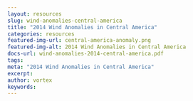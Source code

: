 ```yaml
---
layout: resources
slug: wind-anomalies-central-america
title: "2014 Wind Anomalies in Central America"
categories: resources
featured-img-url: central-america-anomaly.png
featured-img-alt: 2014 Wind Anomalies in Central America
docs-url: wind-anomalies-2014-central-america.pdf
tags:
meta: "2014 Wind Anomalies in Central America"
excerpt: 
author: vortex
keywords: 
---
```

